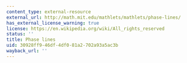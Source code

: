 ```yaml
---
content_type: external-resource
external_url: http://math.mit.edu/mathlets/mathlets/phase-lines/
has_external_license_warning: true
license: https://en.wikipedia.org/wiki/All_rights_reserved
status: ''
title: Phase lines
uid: 30928ff9-46df-4df0-81a2-702a93a5ac3b
wayback_url: ''
---
```

